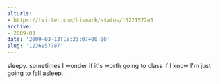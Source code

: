 ```yaml
---
alturls:
- https://twitter.com/bismark/status/1322157246
archive:
- 2009-03
date: '2009-03-13T15:23:07+00:00'
slug: '1236957787'
---
```


sleepy. sometimes I wonder if it's worth going to class if I know I'm just going to fall asleep.

